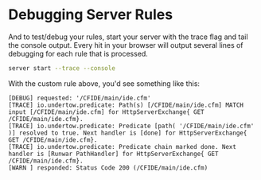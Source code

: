 # Debugging Server Rules

And to test/debug your rules, start your server with the trace flag and tail the console output. Every hit in your browser will output several lines of debugging for each rule that is processed.

```bash
server start --trace --console 
```

With the custom rule above, you'd see something like this:

```
[DEBUG] requested: '/CFIDE/main/ide.cfm'
[TRACE] io.undertow.predicate: Path(s) [/CFIDE/main/ide.cfm] MATCH input [/CFIDE/main/ide.cfm] for HttpServerExchange{ GET /CFIDE/main/ide.cfm}.
[TRACE] io.undertow.predicate: Predicate [path( '/CFIDE/main/ide.cfm' )] resolved to true. Next handler is [done] for HttpServerExchange{ GET /CFIDE/main/ide.cfm}.
[TRACE] io.undertow.predicate: Predicate chain marked done. Next handler is [Runwar PathHandler] for HttpServerExchange{ GET /CFIDE/main/ide.cfm}.
[WARN ] responded: Status Code 200 (/CFIDE/main/ide.cfm)
```
